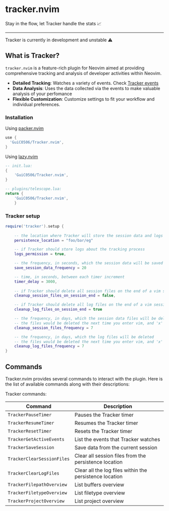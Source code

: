 # tracker.nvim

Stay in the flow, let Tracker handle the stats 📈

---

Tracker is currently in development and unstable ⚠️

## What is Tracker?

`tracker.nvim` is a feature-rich plugin for Neovim aimed at providing comprehensive tracking and analysis of developer activities within Neovim.
- **Detailed Tracking**: Watches a variety of events. Check [Tracker events]()
- **Data Analysis**: Uses the data collected via the events to make valuable analysis of your perfomance
- **Flexible Customization**: Customize settings to fit your workflow and individual preferences.

### Installation

Using [packer.nvim](https://github.com/wbthomason/packer.nvim)
```lua
use {
  'GuiC0506/Tracker.nvim',
}
```


Using [lazy.nvim](https://github.com/folke/lazy.nvim)
```lua
-- init.lua:
{
    'GuiC0506/Tracker.nvim',
}

-- plugins/telescope.lua:
return {
    'GuiC0506/Tracker.nvim',
    }
```

### Tracker setup 

```lua
require('tracker').setup {
    
    -- the location where Tracker will store the session data and logs
    persistence_location = "foo/bar/eg"

    -- if Tracker should store logs about the tracking process
    logs_permission = true,

    -- the frequency, in seconds, which the session data will be saved in the current session
    save_session_data_frequency = 20

    -- time, in seconds, between each timer increment
    timer_delay = 3000,
    
    -- if Tracker should delete all session files on the end of a vim session
    cleanup_session_files_on_session_end = false,

    -- if Tracker should delete all log files on the end of a vim session
    cleanup_log_files_on_session_end = true 

    -- the frequency, in days, which the session data files will be deleted
    -- the files would be deleted the next time you enter vim, and 'x' days have passed
    cleanup_session_files_frequency = 7

    -- the frequency, in days, which the log files will be deleted
    -- the files would be deleted the next time you enter vim, and 'x' days have passed
    cleanup_log_files_frequency = 7
}
```

## Commands

Tracker.nvim provides several commands to interact with the plugin. Here is the list of available commands along with their descriptions:

Tracker commands:

| Command                         | Description                                             |
| ------------------------------- | ------------------------------------------------------- |
| `TrackerPauseTimer`             | Pauses the Tracker timer                                |
| `TrackerResumeTimer`            | Resumes the Tracker timer                                |
| `TrackerResetTimer`             | Resets the Tracker timer                                |
| `TrackerGetActiveEvents`        | List the events that Tracker watches |
| `TrackerSaveSession`            | Save data from the current session |
| `TrackerClearSessionFiles`      | Clear all session files from the persistence location |
| `TrackerClearLogFiles`          | Clear all the log files within the persistence location |
| `TrackerFilepathOverview`       | List buffers overview |
| `TrackerFiletypeOverview`       | List filetype overview |
| `TrackerProjectOverview`        | List project overview |

